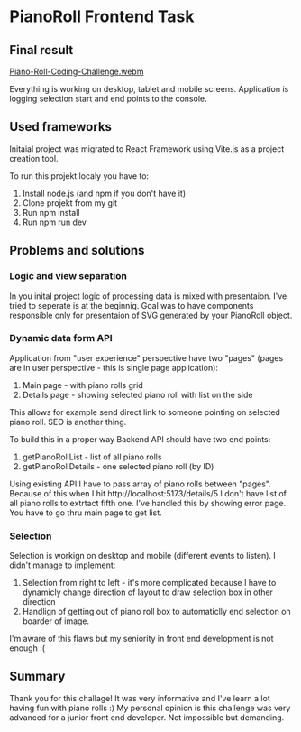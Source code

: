 # PianoRoll Frontend Task

## Final result

[Piano-Roll-Coding-Challenge.webm](https://github.com/strzeluk/pianoroll-frontend-challenge/assets/58707956/7343e9bb-9a94-4d7d-bfbb-ef6091db1733)


Everything is working on desktop, tablet and mobile screens. Application is logging selection start and end points to the console.

## Used frameworks

Initaial project was migrated to React Framework using Vite.js as a project creation tool.

To run this projekt localy you have to:

1. Install node.js (and npm if you don't have it)
2. Clone projekt from my git
3. Run npm install
4. Run npm run dev

## Problems and solutions

### Logic and view separation

In you inital project logic of processing data is mixed with presentaion. I've tried to seperate is at the beginnig. Goal was to have components responsible only for presentaion of SVG generated by your PianoRoll object.

### Dynamic data form API

Application from "user experience" perspective have two "pages" (pages are in user perspective - this is single page application):

1. Main page - with piano rolls grid
2. Details page - showing selected piano roll with list on the side

This allows for example send direct link to someone pointing on selected piano roll. SEO is another thing.

To build this in a proper way Backend API should have two end points:

1. getPianoRollList - list of all piano rolls
2. getPianoRollDetails - one selected piano roll (by ID)

Using existing API I have to pass array of piano rolls between "pages". Because of this when I hit http://localhost:5173/details/5 I don't have list of all piano rolls to extrtact fifth one. I've handled this by showing error page. You have to go thru main page to get list.

### Selection

Selection is workign on desktop and mobile (different events to listen). I didn't manage to implement:

1. Selection from right to left - it's more complicated because I have to dynamicly change direction of layout to draw selection box in other direction
2. Handlign of getting out of piano roll box to automaticlly end selection on boarder of image.

I'm aware of this flaws but my seniority in front end development is not enough :(

## Summary

Thank you for this challage! It was very informative and I've learn a lot having fun with piano rolls :) My personal opinion is this challenge was very advanced for a junior front end developer. Not impossible but demanding.
